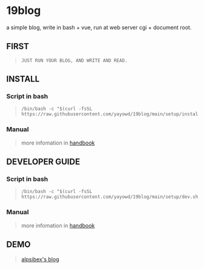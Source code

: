 # 19blog
a simple blog, write in bash + vue, run at web server cgi + document root.

## FIRST
>`JUST RUN YOUR BLOG, AND WRITE AND READ.`

## INSTALL

### Script in bash
><pre><code class="language-bash" data-lang="bash">/bin/bash -c "$(curl -fsSL https://raw.githubusercontent.com/yayowd/19blog/main/setup/install.sh)"</code></pre>

### Manual
>more infomation in [handbook](setup/install.md)

## DEVELOPER GUIDE

### Script in bash
><pre><code class="language-bash" data-lang="bash">/bin/bash -c "$(curl -fsSL https://raw.githubusercontent.com/yayowd/19blog/main/setup/dev.sh)"</code></pre>

### Manual
>more infomation in [handbook](setup/dev.md)

## DEMO
>[alpsibex's blog](http://blog.alpsibex.cn)
